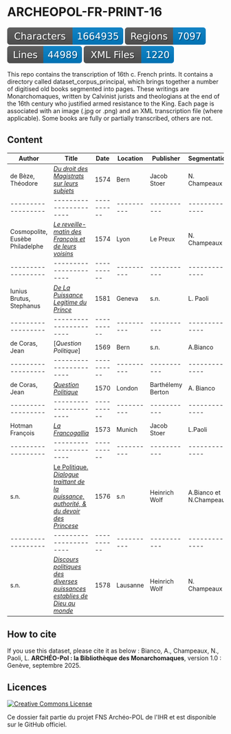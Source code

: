   
# ARCHEOPOL-FR-PRINT-16

![characters badge](badges/characters.svg) ![regions badge](badges/regions.svg) ![lines badge](badges/lines.svg) ![files badge](badges/files.svg)

This repo contains the transcription of 16th c. French prints. It contains a directory called dataset_corpus_principal, which brings together a number of digitised old books segmented into pages. These writings are Monarchomaques, written by Calvinist jurists and theologians at the end of the 16th century who justified armed resistance to the King. Each page is associated with an image (.jpg or .png) and an XML transcription file (where applicable). Some books are fully or partially transcribed, others are not.


## Content


| Author           | Title                | Date     | Location | Publisher | Segmentation | Transcription |
|------------------|----------------------|----------|----------|-----------|--------------|---------------|
| de Bèze,  Théodore | [_Du droit des Magistrats sur leurs subjets_](https://doi.org/10.3931/e-rara-1064) | 1574     | Bern  | Jacob Stoer | N. Champeaux | N. Champeaux |
|------------------|----------------------|----------|----------|-----------|--------------|---------------|
| Cosmopolite,  Eusèbe Philadelphe | [_Le reveille-matin des François et de leurs voisins_](https://www.google.it/books/edition/Le_Reveille_matin_des_Fran%C3%A7ois_et_de_le/GBRr1rSDsQMC?hl=it&gbpv=1) | 1574 | Lyon | Le Preux | N. Champeaux |  |
|------------------|----------------------|----------|----------|-----------|--------------|---------------|
| Iunius Brutus, Stephanus | [*De La Puissance Legitime du Prince*](https://doi.org/10.3931/e-rara-6435) | 1581     | Geneva   | s.n. | L. Paoli     |   |
|------------------|----------------------|----------|----------|-----------|--------------|---------------|
| de Coras, Jean | [*Question Politique*] | 1569    | Bern   | s.n. | A.Bianco    | A.Bianco  |
|------------------|----------------------|----------|----------|-----------|--------------|---------------|
| de Coras, Jean | [_Question Politique_](https://books.google.ch/books?id=7cLTKl76iJsC&pg=PA355) | 1570     | London   | Barthélemy Berton | A. Bianco     | A. Bianco      |
|------------------|----------------------|----------|----------|-----------|--------------|---------------|
| Hotman François | [*La Francogallia*](https://www.digitale-sammlungen.de/en/view/bsb10177492?page=4,5) | 1573     | Munich| Jacob Stoer | L.Paoli     |   |
|------------------|----------------------|----------|----------|-----------|--------------|---------------|
| s.n. | [Le Politique. *Dialogue traittant de la puissance, authorité, & du devoir des Princese*](http://digital.onb.ac.at/OnbViewer/viewer.faces?doc=ABO_%2BZ22450210X) | 1576     | s.n | Heinrich Wolf | A.Bianco et N.Champeaux     |   |
|------------------|----------------------|----------|----------|-----------|--------------|---------------|
| s.n. | [_Discours politiques des diverses puissances establies de Dieu au monde_](https://doi.org/10.3931/e-rara-29284) | 1578     | Lausanne | Heinrich Wolf | N. Champeaux |  |



## How to cite

If you use this dataset, please cite it as below : Bianco, A., Champeaux, N., Paoli, L. **ARCHÉO-Pol : la Bibliothèque des Monarchomaques**, version 1.0 : Genève, septembre 2025.
 
## Licences

<a rel="license" href="https://creativecommons.org/licenses/by/2.0"><img alt="Creative Commons License" style="border-width:0" src="https://upload.wikimedia.org/wikipedia/commons/d/d3/Cc_by-nc_icon.svg" /></a><br /> 


Ce dossier fait partie du projet FNS Archéo-POL de l'IHR et est disponible sur le GitHub officiel.

    

    

